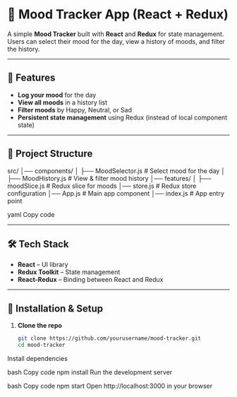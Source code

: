 # 📝 Mood Tracker App (React + Redux)

A simple **Mood Tracker** built with **React** and **Redux** for state management.  
Users can select their mood for the day, view a history of moods, and filter the history.

---

## 📌 Features
- **Log your mood** for the day
- **View all moods** in a history list
- **Filter moods** by Happy, Neutral, or Sad
- **Persistent state management** using Redux (instead of local component state)

---

## 📂 Project Structure
src/
│── components/
│ ├── MoodSelector.js # Select mood for the day
│ ├── MoodHistory.js # View & filter mood history
│── features/
│ ├── moodSlice.js # Redux slice for moods
│── store.js # Redux store configuration
│── App.js # Main app component
│── index.js # App entry point

yaml
Copy code

---

## 🛠️ Tech Stack
- **React** – UI library
- **Redux Toolkit** – State management
- **React-Redux** – Binding between React and Redux

---

## 🚀 Installation & Setup
1. **Clone the repo**
   ```bash
   git clone https://github.com/yourusername/mood-tracker.git
   cd mood-tracker
Install dependencies

bash
Copy code
npm install
Run the development server

bash
Copy code
npm start
Open http://localhost:3000 in your browser
